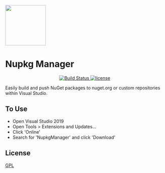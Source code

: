﻿﻿﻿﻿<img src="https://raw.githubusercontent.com/MrPickles2009/NupkgManager/master/Images/nupkgManagerLogo.png" height="128px">

# Nupkg Manager

<p align="center">
	<a href="https://github.com/MrPickles2009/NupkgManager" rel="nofollow">
		<img src="https://img.shields.io/badge/build-passing-brightgreen.svg" alt="Build Status">
	</a>
  <a href="https://github.com/MrPickles2009/MrPickles2009/blob/master/LICENSE">
		<img src="https://img.shields.io/github/license/MrPickles2009/NupkgManager.svg" alt="license">
	</a>
</p>

Easily build and push NuGet packages to nuget.org or custom repositories within Visual Studio.

## To Use

- Open Visual Studio 2019
- Open Tools > Extensions and Updates...
- Click 'Online'
- Search for 'NupkgManager' and click 'Download'

## License

[GPL](LICENSE)
